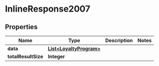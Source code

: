 
# InlineResponse2007

## Properties
Name | Type | Description | Notes
------------ | ------------- | ------------- | -------------
**data** | [**List&lt;LoyaltyProgram&gt;**](LoyaltyProgram.md) |  | 
**totalResultSize** | **Integer** |  | 



